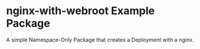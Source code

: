# nginx-with-webroot Example Package

A simple Namespace-Only Package that creates a Deployment with a nginx.
